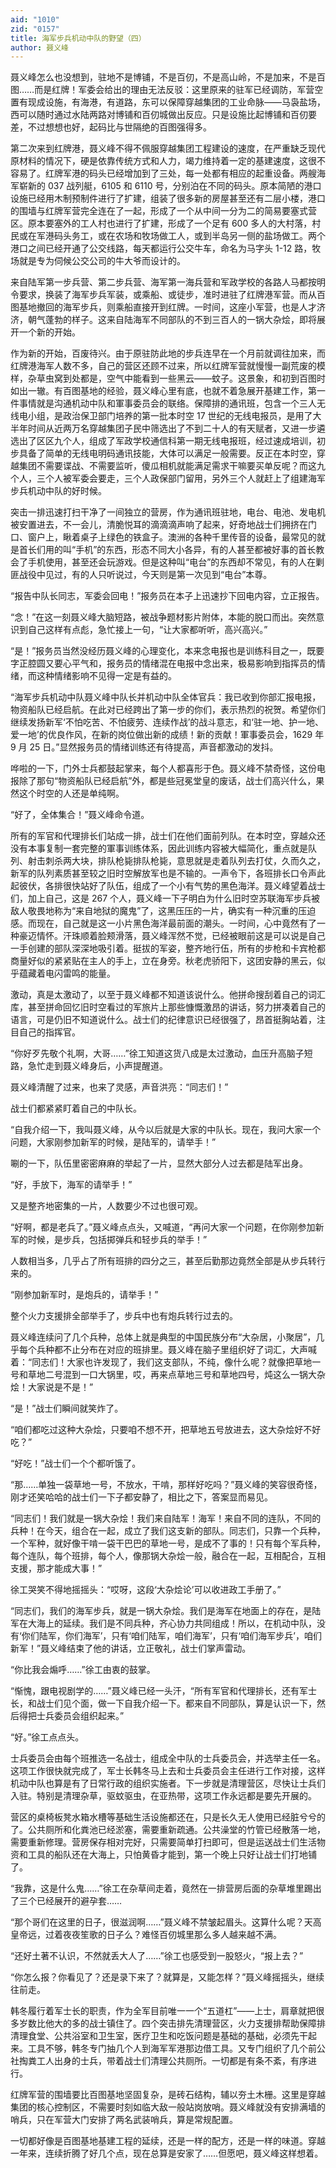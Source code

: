```yaml
---
aid: "1010"
zid: "0157"
title: 海军步兵机动中队的野望（四）
author: 聂义峰
---
```


聂义峰怎么也没想到，驻地不是博铺，不是百仞，不是高山岭，不是加来，不是百图……而是红牌！军委会给出的理由无法反驳：这里原来的驻军已经调防，军营空置有现成设施，有海港，有道路，东可以保障穿越集团的工业命脉——马袅盐场，西可以随时通过水陆两路对博铺和百仞城做出反应。只是设施比起博铺和百仞要差，不过想想也好，起码比与世隔绝的百图强得多。

第二次来到红牌港，聂义峰不得不佩服穿越集团工程建设的速度，在严重缺乏现代原材料的情况下，硬是依靠传统方式和人力，竭力维持着一定的基建速度，这很不容易了。红牌军港的码头已经增加到了三处，每一处都有相应的起重设备。两艘海军崭新的 037 战列艇，6105 和 6110 号，分别泊在不同的码头。原本简陋的港口设施已经用木制预制件进行了扩建，组装了很多新的房屋甚至还有二层小楼，港口的围墙与红牌军营完全连在了一起，形成了一个从中间一分为二的简易要塞式营区。原本要塞外的工人村也进行了扩建，形成了一个足有 600 多人的大村落，村民或在军港码头务工，或在农场和牧场做工人，或到半岛另一侧的盐场做工。两个港口之间已经开通了公交线路，每天都运行公交牛车，命名为马字头 1-12 路，牧场就是专为伺候公交公司的牛大爷而设计的。

来自陆军第一步兵营、第二步兵营、海军第一海兵营和军政学校的各路人马都按明令要求，换装了海军步兵军装，或乘船、或徒步，准时进驻了红牌港军营。而从百图基地撤回的海军步兵，则乘船直接开到红牌。一时间，这座小军营，也是人才济济，朝气蓬勃的样子。这来自陆海军不同部队的不到三百人的一锅大杂烩，即将展开一个新的开始。

作为新的开始，百废待兴。由于原驻防此地的步兵连早在一个月前就调往加来，而红牌港海军人数不多，自己的营区还顾不过来，所以红牌军营就慢慢一副荒废的模样，杂草虫窝到处都是，空气中能看到一些黑云——蚊子。这景象，和初到百图时如出一辙。有百图基地的经验，聂义峰心里有底，也就不着急展开基建工作，第一件事情就是沟通机动中队和軍事委员会的联络。保障排的通讯班，包含一个三人无线电小组，是政治保卫部门培养的第一批本时空 17 世纪的无线电报员，是用了大半年时间从近两万名穿越集团子民中筛选出了不到二十人的有天赋者，又进一步遴选出了区区九个人，组成了军政学校通信科第一期无线电报班，经过速成培训，初步具备了简单的无线电明码通讯技能，大体可以满足一般需要。反正在本时空，穿越集团不需要谍战、不需要监听，傻瓜相机就能满足需求干嘛要买单反呢？而这九个人，三个人被军委会要走，三个人政保部门留用，另外三个人就赶上了组建海军步兵机动中队的好时候。

突击一排迅速打扫干净了一间独立的营房，作为通讯班驻地，电台、电池、发电机被安置进去，不一会儿，清脆悦耳的滴滴滴声响了起来，好奇地战士们拥挤在门口、窗户上，瞅着桌子上绿色的铁盒子。澳洲的各种千里传音的设备，最常见的就是首长们用的叫“手机”的东西，形态不同大小各异，有的人甚至都被好事的首长教会了手机使用，甚至还会玩游戏。但是这种叫“电台”的东西却不常见，有的人在剿匪战役中见过，有的人只听说过，今天则是第一次见到“电台”本尊。

“报告中队长同志，军委会回电！”报务员在本子上迅速抄下回电内容，立正报告。

“念！”在这一刻聂义峰大脑短路，被战争题材影片附体，本能的脱口而出。突然意识到自己这样有点彪，急忙接上一句，“让大家都听听，高兴高兴。”

“是！”报务员当然没经历聂义峰的心理变化，本来念电报也是训练科目之一，既要字正腔圆又要心平气和，报务员的情绪混在电报中念出来，极易影响到指挥员的情绪，而这种情绪影响不见得一定是有益的。

“海军步兵机动中队聂义峰中队长并机动中队全体官兵：我已收到你部汇报电报，物资船队已经启航。在此对已经跨出了第一步的你们，表示热烈的祝贺。希望你们继续发扬新军‘不怕吃苦、不怕疲劳、连续作战’的战斗意志，和‘驻一地、护一地、爱一地’的优良作风，在新的岗位做出新的成绩！新的贡献！軍事委员会，1629 年 9 月 25 日。”显然报务员的情绪训练还有待提高，声音都激动的发抖。

哗啦的一下，门外士兵都鼓起掌来，每个人都喜形于色。聂义峰不禁奇怪，这份电报除了那句“物资船队已经启航”外，都是些冠冕堂皇的废话，战士们高兴什么，果然这个时空的人还是单纯啊。

“好了，全体集合！”聂义峰命令道。

所有的军官和代理排长们站成一排，战士们在他们面前列队。在本时空，穿越众还没有本事复制一套完整的軍事训练体系，因此训练内容被大幅简化，重点就是队列、射击刺杀两大块，排队枪毙排队枪毙，意思就是走着队列去打仗，久而久之，新军的队列素质甚至较之旧时空解放军也是不输的。一声令下，各班排长口令声此起彼伏，各排很快站好了队伍，组成了一个小有气势的黑色海洋。聂义峰望着战士们，加上自己，这是 267 个人，聂义峰一下子明白为什么旧时空苏联海军步兵被敌人敬畏地称为“来自地狱的魔鬼”了，这黑压压的一片，确实有一种沉重的压迫感。而现在，自己就是这一小片黑色海洋最前面的潮头。一时间，心中竟然有了一种豪迈情怀。汗珠顺着脸颊滑落，聂义峰浑然不觉，已经被眼前这是可以说是自己一手创建的部队深深地吸引着。挺拔的军姿，整齐地行伍，所有的步枪和卡宾枪都商量好似的紧紧贴在主人的手上，立在身旁。秋老虎骄阳下，这团安静的黑云，似乎蕴藏着电闪雷鸣的能量。

激动，真是太激动了，以至于聂义峰都不知道该说什么。他拼命搜刮着自己的词汇库，甚至拼命回忆旧时空看过的军旅片上那些慷慨激昂的讲话，努力拼凑着自己的语言，可是仍旧不知道说什么。战士们的纪律意识已经很强了，昂首挺胸站着，注目自己的指挥官。

“你好歹先敬个礼啊，大哥……”徐工知道这货八成是太过激动，血压升高脑子短路，急忙走到聂义峰身后，小声提醒道。

聂义峰清醒了过来，也来了灵感，声音洪亮：“同志们！”

战士们都紧紧盯着自己的中队长。

“自我介绍一下，我叫聂义峰，从今以后就是大家的中队长。现在，我问大家一个问题，大家刚参加新军的时候，是陆军的，请举手！”

唰的一下，队伍里密密麻麻的举起了一片，显然大部分人过去都是陆军出身。

“好，手放下，海军的请举手！”

又是整齐地密集的一片，人数要少不过也很可观。

“好啊，都是老兵了。”聂义峰点点头，又喊道，“再问大家一个问题，在你刚参加新军的时候，是步兵，包括掷弹兵和轻步兵的举手！”

人数相当多，几乎占了所有班排的四分之三，甚至后勤那边竟然全部是从步兵转行来的。

“刚参加新军时，是炮兵的，请举手！”

整个火力支援排全部举手了，步兵中也有炮兵转行过去的。

聂义峰连续问了几个兵种，总体上就是典型的中国民族分布“大杂居，小聚居”，几乎每个兵种都不止分布在对应的班排里。聂义峰在脑子里组织好了词汇，大声喊着：“同志们！大家也许发现了，我们这支部队，不纯，像什么呢？就像把草地一号和草地二号混到一口大锅里，哎，再来点草地三号和草地四号，炖这么一锅大杂烩！大家说是不是！”

“是！”战士们瞬间就笑炸了。

“咱们都吃过这种大杂烩，只要咱不想不开，把草地五号放进去，这大杂烩好不好吃？”

“好吃！”战士们一个个都听饿了。

“那……单独一袋草地一号，不放水，干啃，那样好吃吗？”聂义峰的笑容很奇怪，刚才还笑哈哈的战士们一下子都安静了，相比之下，答案显而易见。

“同志们！我们就是一锅大杂烩！我们来自陆军！海军！来自不同的连队，不同的兵种！在今天，组合在一起，成立了我们这支新的部队。同志们，只靠一个兵种，一个军种，就好像干啃一袋干巴巴的草地一号，是成不了事的！只有每个军兵种，每个连队，每个班排，每个人，像那锅大杂烩一般，融合在一起，互相配合，互相支援，那才能成大事！”

徐工哭笑不得地摇摇头：“哎呀，这段‘大杂烩论’可以收进政工手册了。”

“同志们，我们的海军步兵，就是一锅大杂烩。我们是海军在地面上的存在，是陆军在大海上的延续。我们是不同兵种，齐心协力共同组成！所以，在机动中队，没有‘你们陆军，你们海军’，只有‘咱们陆军，咱们海军’，只有‘咱们海军步兵’，咱们新军！”聂义峰结束了他的讲话，立正敬礼，战士们掌声雷动。

“你比我会煽呼……”徐工由衷的鼓掌。

“惭愧，跟电视剧学的……”聂义峰已经一头汗，“所有军官和代理排长，还有军士长，和战士们见个面，做一下自我介绍一下。都来自不同部队，算是认识一下，然后得把士兵委员会组织起来。”

“好。”徐工点点头。

士兵委员会由每个班推选一名战士，组成全中队的士兵委员会，并选举主任一名。这项工作很快就完成了，军士长韩冬马上去和士兵委员会主任进行工作对接，这样机动中队也算是有了日常行政的组织实施者。下一步就是清理营区，尽快让士兵们入驻。特别是清理杂草，驱蚊驱虫，在亚热带，这项工作永远都是要先开展的。

营区的桌椅板凳水箱水槽等基础生活设施都还在，只是长久无人使用已经脏兮兮的了。公共厕所和化粪池已经淤塞，需要重新疏通。公共澡堂的竹管已经散落一地，需要重新修理。营房保存相对完好，只需要简单打扫即可，但是运送战士们生活物资和工具的船队还在大海上，只怕黄昏才能到，第一个晚上只好让战士们打地铺了。

“我靠，这是什么鬼……”徐工在杂草间走着，竟然在一排营房后面的杂草堆里踢出了三个已经展开的避孕套……

“那个哥们在这里的日子，很滋润啊……”聂义峰不禁皱起眉头。这算什么呢？天高皇帝远，过着夜夜笙歌的日子么？难怪百仞城里那么多人越来越不满。

“还好土著不认识，不然就丢大人了……”徐工也感受到一股怒火，“报上去？”

“你怎么报？你看见了？还是录下来了？就算是，又能怎样？”聂义峰摇摇头，继续往前走。

韩冬履行着军士长的职责，作为全军目前唯一一个“五道杠”——上士，肩章就把很多岁数比他大的多的战士镇住了。四个突击排先清理营区，火力支援排帮助保障排清理食堂、公共浴室和卫生室，医疗卫生和吃饭问题是基础的基础，必须先干起来。工具不够，韩冬专门抽几个人到海军军港那边借工具。又专门组织了几个前公社掏粪工人出身的士兵，带着战士们清理公共厕所。一切都是有条不紊，有序进行。

红牌军营的围墙要比百图基地坚固复杂，是砖石结构，辅以夯土木栅。这里是穿越集团的核心控制区，不需要时刻如临大敌一般站岗放哨。聂义峰就没有安排满墙的哨兵，只在军营大门安排了两名武装哨兵，算是常规配置。

一切都好像是百图基地基建工程的延续，还是一样的配方，还是一样的味道。穿越一年来，连续折腾了好几个点，现在总算是安家了……但愿吧，聂义峰这样想着。
